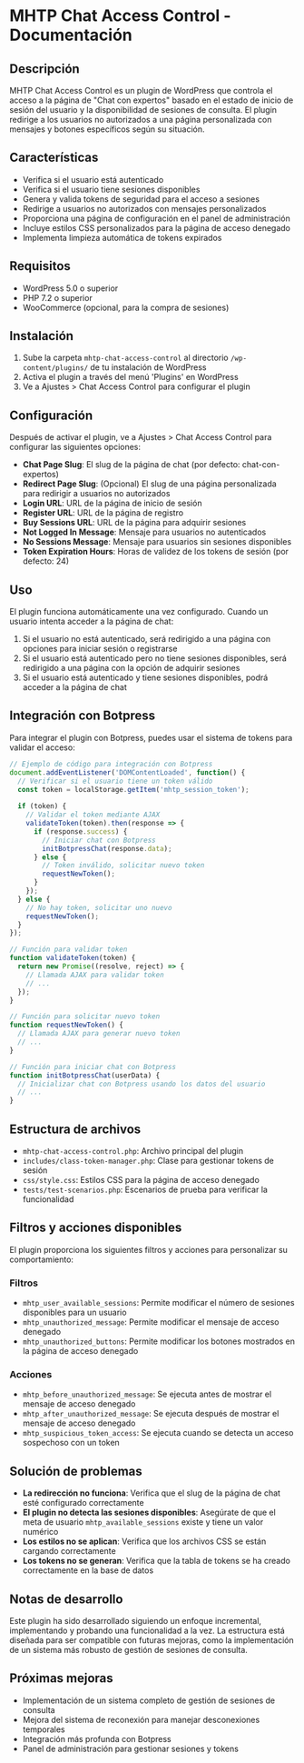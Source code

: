 # MHTP Chat Access Control - Documentación

## Descripción
MHTP Chat Access Control es un plugin de WordPress que controla el acceso a la página de "Chat con expertos" basado en el estado de inicio de sesión del usuario y la disponibilidad de sesiones de consulta. El plugin redirige a los usuarios no autorizados a una página personalizada con mensajes y botones específicos según su situación.

## Características
- Verifica si el usuario está autenticado
- Verifica si el usuario tiene sesiones disponibles
- Genera y valida tokens de seguridad para el acceso a sesiones
- Redirige a usuarios no autorizados con mensajes personalizados
- Proporciona una página de configuración en el panel de administración
- Incluye estilos CSS personalizados para la página de acceso denegado
- Implementa limpieza automática de tokens expirados

## Requisitos
- WordPress 5.0 o superior
- PHP 7.2 o superior
- WooCommerce (opcional, para la compra de sesiones)

## Instalación
1. Sube la carpeta `mhtp-chat-access-control` al directorio `/wp-content/plugins/` de tu instalación de WordPress
2. Activa el plugin a través del menú 'Plugins' en WordPress
3. Ve a Ajustes > Chat Access Control para configurar el plugin

## Configuración
Después de activar el plugin, ve a Ajustes > Chat Access Control para configurar las siguientes opciones:

- **Chat Page Slug**: El slug de la página de chat (por defecto: chat-con-expertos)
- **Redirect Page Slug**: (Opcional) El slug de una página personalizada para redirigir a usuarios no autorizados
- **Login URL**: URL de la página de inicio de sesión
- **Register URL**: URL de la página de registro
- **Buy Sessions URL**: URL de la página para adquirir sesiones
- **Not Logged In Message**: Mensaje para usuarios no autenticados
- **No Sessions Message**: Mensaje para usuarios sin sesiones disponibles
- **Token Expiration Hours**: Horas de validez de los tokens de sesión (por defecto: 24)

## Uso
El plugin funciona automáticamente una vez configurado. Cuando un usuario intenta acceder a la página de chat:

1. Si el usuario no está autenticado, será redirigido a una página con opciones para iniciar sesión o registrarse
2. Si el usuario está autenticado pero no tiene sesiones disponibles, será redirigido a una página con la opción de adquirir sesiones
3. Si el usuario está autenticado y tiene sesiones disponibles, podrá acceder a la página de chat

## Integración con Botpress
Para integrar el plugin con Botpress, puedes usar el sistema de tokens para validar el acceso:

```javascript
// Ejemplo de código para integración con Botpress
document.addEventListener('DOMContentLoaded', function() {
  // Verificar si el usuario tiene un token válido
  const token = localStorage.getItem('mhtp_session_token');
  
  if (token) {
    // Validar el token mediante AJAX
    validateToken(token).then(response => {
      if (response.success) {
        // Iniciar chat con Botpress
        initBotpressChat(response.data);
      } else {
        // Token inválido, solicitar nuevo token
        requestNewToken();
      }
    });
  } else {
    // No hay token, solicitar uno nuevo
    requestNewToken();
  }
});

// Función para validar token
function validateToken(token) {
  return new Promise((resolve, reject) => {
    // Llamada AJAX para validar token
    // ...
  });
}

// Función para solicitar nuevo token
function requestNewToken() {
  // Llamada AJAX para generar nuevo token
  // ...
}

// Función para iniciar chat con Botpress
function initBotpressChat(userData) {
  // Inicializar chat con Botpress usando los datos del usuario
  // ...
}
```

## Estructura de archivos
- `mhtp-chat-access-control.php`: Archivo principal del plugin
- `includes/class-token-manager.php`: Clase para gestionar tokens de sesión
- `css/style.css`: Estilos CSS para la página de acceso denegado
- `tests/test-scenarios.php`: Escenarios de prueba para verificar la funcionalidad

## Filtros y acciones disponibles
El plugin proporciona los siguientes filtros y acciones para personalizar su comportamiento:

### Filtros
- `mhtp_user_available_sessions`: Permite modificar el número de sesiones disponibles para un usuario
- `mhtp_unauthorized_message`: Permite modificar el mensaje de acceso denegado
- `mhtp_unauthorized_buttons`: Permite modificar los botones mostrados en la página de acceso denegado

### Acciones
- `mhtp_before_unauthorized_message`: Se ejecuta antes de mostrar el mensaje de acceso denegado
- `mhtp_after_unauthorized_message`: Se ejecuta después de mostrar el mensaje de acceso denegado
- `mhtp_suspicious_token_access`: Se ejecuta cuando se detecta un acceso sospechoso con un token

## Solución de problemas
- **La redirección no funciona**: Verifica que el slug de la página de chat esté configurado correctamente
- **El plugin no detecta las sesiones disponibles**: Asegúrate de que el meta de usuario `mhtp_available_sessions` existe y tiene un valor numérico
- **Los estilos no se aplican**: Verifica que los archivos CSS se están cargando correctamente
- **Los tokens no se generan**: Verifica que la tabla de tokens se ha creado correctamente en la base de datos

## Notas de desarrollo
Este plugin ha sido desarrollado siguiendo un enfoque incremental, implementando y probando una funcionalidad a la vez. La estructura está diseñada para ser compatible con futuras mejoras, como la implementación de un sistema más robusto de gestión de sesiones de consulta.

## Próximas mejoras
- Implementación de un sistema completo de gestión de sesiones de consulta
- Mejora del sistema de reconexión para manejar desconexiones temporales
- Integración más profunda con Botpress
- Panel de administración para gestionar sesiones y tokens
